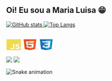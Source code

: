## Oi! Eu sou a Maria Luisa 😁

 <div>
  <a href="https://github.com/MaluGPessoa"
   
  ![GitHub stats](https://github-readme-stats.vercel.app/api?username=MaluGPessoa&show_icons=true_private=true&include_all_commits=true&theme=radical)
  [![Top Langs](https://github-readme-stats.vercel.app/api/top-langs/?username=MaluGPessoa&layout=compact&theme=radical&random=12345)](https://github.com/MaluGPessoa/github-readme-stats)
  

<div style="display: inline_block"><br>
  <img align="center" alt="Js" height="30" width="40" src="https://raw.githubusercontent.com/devicons/devicon/master/icons/javascript/javascript-plain.svg">
  <img align="center" alt="HTML" height="30" width="40" src="https://raw.githubusercontent.com/devicons/devicon/master/icons/html5/html5-original.svg">
  <img align="center" alt="CSS" height="30" width="40" src="https://raw.githubusercontent.com/devicons/devicon/master/icons/css3/css3-original.svg">
 </div>
<br>
<div> 
 <a href="https://instagram.com/lubiluh" target="_blank"><img src="https://img.shields.io/badge/-Instagram-%23E4405F?style=for-the-badge&logo=instagram&logoColor=white" target="_blank"></a>
<a href="https://www.linkedin.com/in/malugpessoa" target="_blank"><img src="https://img.shields.io/badge/-LinkedIn-%230077B5?style=for-the-badge&logo=linkedin&logoColor=white" target="_blank"></a> 
 
   ![Snake animation](https://github.com/cadudias/cadudias/blob/output/github-contribution-grid-snake.svg)

</div>

